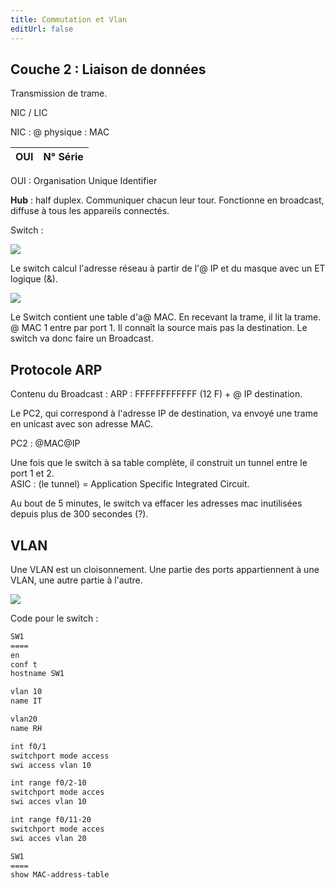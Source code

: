 ```yaml
---
title: Commutation et Vlan
editUrl: false
---
```


## Couche 2 : Liaison de données

Transmission de trame.

NIC / LIC

NIC : @ physique : MAC

| OUI | N° Série |
| :-: | :------: |

OUI : Organisation Unique Identifier

**Hub** : half duplex. Communiquer chacun leur tour. Fonctionne en broadcast, diffuse à tous les appareils connectés.

Switch :

![](../../../../assets/notes/réseaux/_attachments/pasted-image-20240603095600.png)

Le switch calcul l'adresse réseau à partir de l'@ IP et du masque avec un ET logique (&).

![](../../../../assets/notes/réseaux/_attachments/pasted-image-20240603100334.png)

Le Switch contient une table d'a@ MAC. En recevant la trame, il lit la trame. @ MAC 1 entre par port 1. Il connaît la source mais pas la destination. Le switch va donc faire un Broadcast.

## Protocole ARP

Contenu du Broadcast : ARP : FFFFFFFFFFFF (12 F) + @ IP destination.

Le PC2, qui correspond à l'adresse IP de destination, va envoyé une trame en unicast avec son adresse MAC.

PC2 : @MAC\@IP

Une fois que le switch à sa table complète, il construit un tunnel entre le port 1 et 2.\
ASIC : (le tunnel) = Application Specific Integrated Circuit.

Au bout de 5 minutes, le switch va effacer les adresses mac inutilisées depuis plus de 300 secondes (?).

## VLAN

Une VLAN est un cloisonnement. Une partie des ports appartiennent à une VLAN, une autre partie à l'autre.

![](../../../../assets/notes/réseaux/_attachments/pasted-image-20240603105410.png)

Code pour le switch :

```txt
SW1
====
en
conf t
hostname SW1

vlan 10
name IT

vlan20
name RH

int f0/1
switchport mode access
swi access vlan 10

int range f0/2-10
switchport mode acces
swi acces vlan 10

int range f0/11-20
switchport mode acces
swi acces vlan 20
```

```txt
SW1
====
show MAC-address-table 
```
